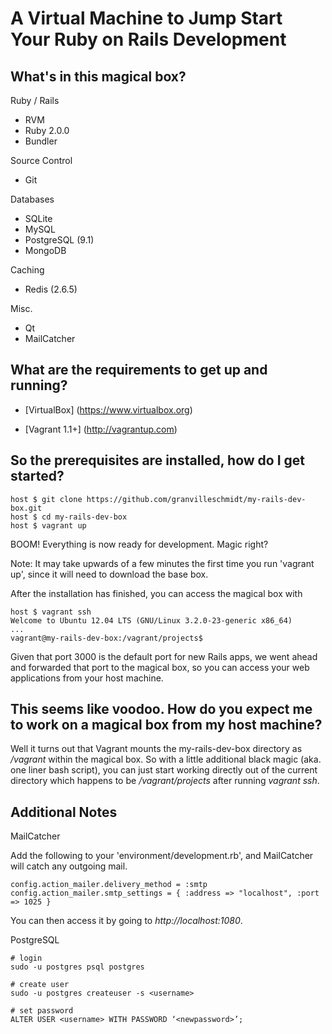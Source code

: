 # A Virtual Machine to Jump Start Your Ruby on Rails Development

## What's in this magical box?

Ruby / Rails 
* RVM
* Ruby 2.0.0
* Bundler

Source Control
* Git

Databases
* SQLite
* MySQL
* PostgreSQL (9.1)
* MongoDB

Caching
* Redis (2.6.5)

Misc.
* Qt
* MailCatcher

## What are the requirements to get up and running?

* [VirtualBox] (https://www.virtualbox.org)

* [Vagrant 1.1+] (http://vagrantup.com)

## So the prerequisites are installed, how do I get started?

    host $ git clone https://github.com/granvilleschmidt/my-rails-dev-box.git
    host $ cd my-rails-dev-box
    host $ vagrant up

BOOM! Everything is now ready for development. Magic right?

Note: It may take upwards of a few minutes the first time you
run 'vagrant up', since it will need to download the base box. 

After the installation has finished, you can access the magical box with

    host $ vagrant ssh
    Welcome to Ubuntu 12.04 LTS (GNU/Linux 3.2.0-23-generic x86_64)
    ...
    vagrant@my-rails-dev-box:/vagrant/projects$ 

Given that port 3000 is the default port for new Rails apps, we went ahead and forwarded that port to the magical box, so you can access your web applications from your host machine.

## This seems like voodoo. How do you expect me to work on a magical box from my host machine?

Well it turns out that Vagrant mounts the my-rails-dev-box directory as _/vagrant_ within the magical box. So with a little additional black  magic (aka. one liner bash script), you can 
just start working directly out of the current directory which happens to be _/vagrant/projects_ after running _vagrant ssh_. 

## Additional Notes

MailCatcher

Add the following to your 'environment/development.rb', and MailCatcher will catch any
outgoing mail.
    
    config.action_mailer.delivery_method = :smtp
    config.action_mailer.smtp_settings = { :address => "localhost", :port => 1025 }

You can then access it by going to _http://localhost:1080_.

PostgreSQL

    # login
    sudo -u postgres psql postgres
    
    # create user
    sudo -u postgres createuser -s <username>
    
    # set password
    ALTER USER <username> WITH PASSWORD ‘<newpassword>’;


    


